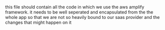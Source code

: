 this file should contain all the code in which we use the aws amplify framework. it needs to be well
seperated and encapsulated from the the whole app so that we are not so heavily bound to our saas
provider and the changes that might happen on it